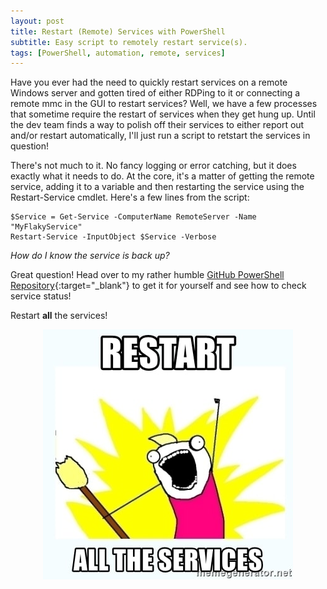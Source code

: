 ```yaml
---
layout: post
title: Restart (Remote) Services with PowerShell
subtitle: Easy script to remotely restart service(s).
tags: [PowerShell, automation, remote, services]
---
```


Have you ever had the need to quickly restart services on a remote Windows server and gotten tired of either RDPing to it or connecting a remote mmc in the GUI to restart services? Well, we have a few processes that sometime require the restart of services when they get hung up. Until the dev team finds a way to polish off their services to either report out and/or restart automatically, I'll just run a script to retstart the services in question!

There's not much to it. No fancy logging or error catching, but it does exactly what it needs to do. At the core, it's a matter of getting the remote service, adding it to a variable and then restarting the service using the Restart-Service cmdlet. Here's a few lines from the script:

~~~
$Service = Get-Service -ComputerName RemoteServer -Name "MyFlakyService"
Restart-Service -InputObject $Service -Verbose
~~~

_How do I know the service is back up?_

Great question! Head over to my rather humble [GitHub PowerShell Repository](https://github.com/GeekLifeNow/PowerShell-Automation){:target="_blank"} to get it for yourself and see how to check service status!

Restart **all** the services!

<p align="center">
  <img src="/img/restart-all-the-services.jpg">
</p>
